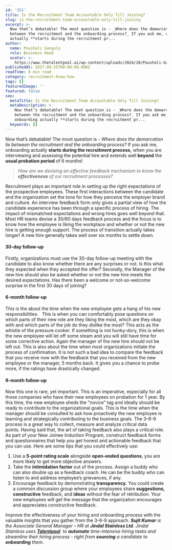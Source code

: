 ```yaml
---
id: '151'
title: Is the Recruitment Team Accountable Only Till Joining?
slug: is-the-recruitment-team-accountable-only-till-joining
excerpt: >-
  Now that’s debatable! The moot question is - _Where does the demarcation lie
  between the recruitment and the onboarding process?_ If you ask me, onboarding
  actually **starts during the recruitment pr...
author:
  name: Poushali Ganguly
  role: Business Head
  avatar: >-
    https://www.thetalentpool.ai/wp-content/uploads/2024/10/Poushali-Gangulyimage.webp
publishedAt: 2017-09-25T00:00:00.000Z
readTime: 8 min read
category: recruitment-know-how
tags: []
featuredImage: ''
featured: false
seo:
  metaTitle: Is the Recruitment Team Accountable Only Till Joining?
  metaDescription: >-
    Now that’s debatable! The moot question is - _Where does the demarcation lie
    between the recruitment and the onboarding process?_ If you ask me,
    onboarding actually **starts during the recruitment pr...
  keywords: []
---
```


Now that’s debatable! The moot question is - _Where does the demarcation lie between the recruitment and the onboarding process?_ If you ask me, onboarding actually **starts during the recruitment process,** when you are interviewing and assessing the potential hire and extends well **beyond** the **usual probation period** of 6 months!

> _How are we devising an effective feedback mechanism to know the **effectiveness** of our recruitment processes?_

<!--more--> Recruitment plays an important role in setting up the right expectations of the prospective employees. These first interactions between the candidate and the organization set the tone for how they perceive the employer brand and culture. An interview feedback form only gives a partial view of how the candidate experience has been through a specific process of hiring. The impact of mismatched expectations and wrong hires goes well beyond that. Most HR teams devise a 30/60 days feedback process and the focus is to know how the employee is liking the workplace and whether or not the new hire is getting enough support. The process of transition actually takes longer! A new hire generally takes well over six months to settle down.

#### **30-day follow-up**

Firstly, organizations must use the 30-day follow-up meeting with the candidate to also know whether there are any surprises or not. Is this what they expected when they accepted the offer? Secondly, the Manager of the new hire should also be asked whether or not the new hire meets the desired expectations. Has there been a welcome or not-so-welcome surprise in the first 30 days of joining?

#### **6-month follow-up**

This is the about the time when the new employee gets a hang of his new responsibilities.   This is when you can comfortably pose questions on which parts of their new role are they liking the most, which are they okay with and which parts of the job do they dislike the most? This acts as the whistle of the pressure cooker. If something is not hunky-dory, this is when the new employee will let off some steam and you will still have time for some corrective action. Again the manager of the new hire should not be left out. This is also about the time when most organizations initiate the process of confirmation. It is not such a bad idea to compare the feedback that you receive now with the feedback that you received from the new employee or the manager, 5 months back. It gives you a chance to probe more, if the ratings have drastically changed. 

#### **9-month follow-up**

Now this one is rare, yet important. This is an imperative, especially for all those companies who have their new employees on probation for 1 year. By this time, the new employee sheds the “novice” tag and ideally should be ready to contribute to the organizational goals. This is the time when the manager should be consulted to ask how proactively the new employee is learning and strategically contributing to the business goals. The 3-6-9 process is a great way to collect, measure and analyze critical data points. Having said that, the art of taking feedback also plays a critical role. As part of your New Joinee Induction Program, construct feedback forms and questionnaires that help you get honest and actionable feedback that you can use. Here are some tips that you could effectively use:

1. Use a **5-point rating scale** alongside **open-ended questions**, you are more likely to get more objective answers.
2. Take the **intimidation factor** out of the process. Assign a buddy who can also double up as a feedback coach. He can be the buddy who can listen to and address employee’s grievances, if any.
3. Encourage feedback by demonstrating **transparency.** You could create a common discussion group where your employees share **suggestions, constructive** feedback, and **ideas** without the fear of retribution. Your new employees will get the message that the organization encourages and appreciates constructive feedback.

Improve the effectiveness of your hiring and onboarding process with the valuable insights that you gather from the 3-6-9 approach. _**Sujit Kumar** is the Associate General Manager – HR at **Jindal Stainless Ltd**. Jindal Stainless uses [**Talentpool**](https://www.thetalentpool.ai/)  to **automate** time-intensive hiring tasks and streamline their hiring process - right from **sourcing** a candidate to **onboarding** them._ 

<script type="application/ld+json"><br /> { "@context": "http://schema.org",<br /> "@type": "BlogPosting",<br /> "mainEntityOfPage": {<br /> "@type": "WebPage",<br /> "@id": "https://www.thetalentpool.ai/"<br /> },<br /> "headline": "Is the Recruitment Team Accountable Only Till Joining?",<br /> "alternativeHeadline": "Recruitment plays an important role in setting up the right expectations of the prospective employees.",<br /> "award": "",<br /> "image": {<br /> "@type": "ImageObject",<br /> "url":"https://www.thetalentpool.ai/images/logo.png",<br /> "height": 800,<br /> "width": 800},<br /> "editor": "Talent Pool",<br /> "genre": "Customers Review",<br /> "keywords": "Recruiting Software, Employment, Recruitment Team Accountable ",<br /> "wordcount": "822",<br /> "publisher": {<br /> "@type": "Organization",<br /> "name": "Talent Pool",<br /> "logo": {<br /> "@type": "ImageObject",<br /> "url": "https://www.thetalentpool.ai/images/logo.png",<br /> "width": 600,<br /> "height": 60<br /> }<br /> },<br /> "url": "https://www.thetalentpool.ai/is-the-recruitment-team-accountable-only-till-joining/",<br /> "datePublished": "2017-09-25",<br /> "dateCreated": "2017-09-25",<br /> "dateModified": "2017-09-25",<br /> "description": "Now that’s debatable! The moot question is – Where does the demarcation lie between the recruitment and the onboarding process?<br /> If you ask me, onboarding actually starts during the recruitment process, when you are interviewing and assessing the potential hire and extends well beyond the usual probation period of 6 months!<br /> How are we devising an effective feedback mechanism to know the effectiveness of our recruitment processes?<br /> Recruitment plays an important role in setting up the right expectations of the prospective employees. These first interactions between the candidate and the organization set the tone for how they perceive the employer brand and culture.<br /> An interview feedback form only gives a partial view of how the candidate experience has been through a specific process of hiring. The impact of mismatched expectations and wrong hires goes well beyond that.<br /> Most HR teams devise a 30/60 days feedback process and the focus is to know how the employee is liking the workplace and whether or not the new hire is getting enough support. The process of transition actually takes longer! A new hire generally takes well over six months to settle down.<br /> 30-day follow-up<br /> Firstly, organizations must use the 30-day follow-up meeting with the candidate to also know whether there are any surprises or not. Is this what they expected when they accepted the offer? Secondly, the Manager of the new hire should also be asked whether or not the new hire meets the desired expectations. Has there been a welcome or not-so-welcome surprise in the first 30 days of joining?<br /> 6-month follow-up<br /> This is the about the time when the new employee gets a hang of his new responsibilities. This is when you can comfortably pose questions on which parts of their new role are they liking the most, which are they okay with and which parts of the job do they dislike the most? This acts as the whistle of the pressure cooker. If something is not hunky-dory, this is when the new employee will let off some steam and you will still have time for some corrective action.<br /> Again the manager o f the new hire should not be left out. This is also about the time when most organizations initiate the process of confirmation. It is not such a bad idea to compare the feedback that you receive now with the feedback that you received from the new employee or the manager, 5 months back. It gives you a chance to probe more, if the ratings have drastically changed.<br /> 9-month follow-up<br /> Now this one is rare, yet important. This is an imperative, especially for all those companies who have their new employees on probation for 1 year. By this time, the new employee sheds the “novice” tag and ideally should be ready to contribute to the organizational goals.<br /> This is the time when the manager should be consulted to ask how proactively the new employee is learning and strategically contributing to the business goals.<br /> The 3-6-9 process is a great way to collect, measure and analyze critical data points. Having said that, the art of taking feedback also plays a critical role. As part of your New Joinee Induction Program, construct feedback forms and questionnaires that help you get honest and actionable feedback that you can use. Here are some tips that you could effectively use:<br /> Use a 5-point rating scale alongside open-ended questions, you are more likely to get more objective answers.<br /> Take the intimidation factor out of the process. Assign a buddy who can also double up as a feedback coach. He can be the buddy who can listen to and address employee’s grievances, if any.<br /> Encourage feedback by demonstrating transparency. You could create a common discussion group where your employees share suggestions, constructive feedback, and ideas without the fear of retribution. Your new employees will get the message that the organization encourages and appreciates constructive feedback.<br /> Improve the effectiveness of your hiring and onboarding process with the valuable insights that you gather from the 3-6-9 approach.<br /> Sujit Kumar is the Associate General Manager – HR at Jindal Stainless Ltd. Jindal Stainless uses Talentpool to automate time-intensive hiring tasks and streamline their hiring process – right from sourcing a candidate to onboarding them.",<br /> "author": {<br /> "@type": "Organization",<br /> "name": "Sujit Kumar"<br /> }<br /> }<br /></script>
